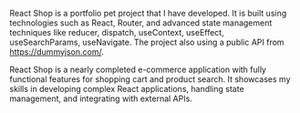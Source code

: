React Shop is a portfolio pet project that I have developed. It is built using technologies such as React, Router, and advanced state management techniques like reducer, dispatch, useContext, useEffect, useSearchParams, useNavigate. The project also using a public API from https://dummyjson.com/.

React Shop is a nearly completed e-commerce application with fully functional features for shopping cart and product search. It showcases my skills in developing complex React applications, handling state management, and integrating with external APIs.
